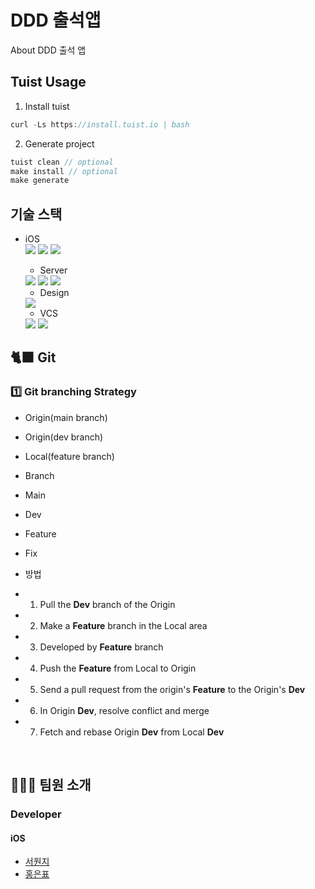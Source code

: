 # DDD 출석앱
About DDD 출석 앱


## Tuist Usage
1. Install tuist
 
```swift
curl -Ls https://install.tuist.io | bash 
```
2. Generate project

```swift
tuist clean // optional
make install // optional
make generate
```

## 기술 스택 
- iOS  
  <img src="https://img.shields.io/badge/fastlane-00F200?style=for-the-badge&logo=fastlane&logoColor=white">
  <img src="https://img.shields.io/badge/swift-F05138?style=for-the-badge&logo=swift&logoColor=white">
  <img src="https://img.shields.io/badge/xcode-147EFB?style=for-the-badge&logo=xcode&logoColor=white"> 
  
  - Server  
  <img src="https://img.shields.io/badge/amazonec2-FF9900?style=for-the-badge&logo=amazonec2&logoColor=white">
  <img src="https://img.shields.io/badge/amazonaws-232F3E?style=for-the-badge&logo=amazonaws&logoColor=white">
  <img src="https://img.shields.io/badge/swagger-85EA2D?style=for-the-badge&logo=swagger&logoColor=white">
   
  
  - Design  
  <img src="https://img.shields.io/badge/figma-F24E1E?style=for-the-badge&logo=figma&logoColor=white">
  
  - VCS  
  <img src="https://img.shields.io/badge/git-F05032?style=for-the-badge&logo=git&logoColor=white"> 
  <img src="https://img.shields.io/badge/github-181717?style=for-the-badge&logo=github&logoColor=white"> 
  
## 🐈‍⬛ Git

### 1️⃣ Git branching Strategy

- Origin(main branch)
- Origin(dev branch)
- Local(feature branch)

- Branch
- Main
- Dev
- Feature
- Fix

- 방법
- 1. Pull the **Dev** branch of the Origin
- 2. Make a **Feature** branch in the Local area
- 3. Developed by **Feature** branch
- 4. Push the **Feature** from Local to Origin
- 5. Send a pull request from the origin's **Feature** to the Origin's **Dev**
- 6. In Origin **Dev**, resolve conflict and merge
- 7. Fetch and rebase Origin **Dev** from Local **Dev**


<br>

## 🧑🏻‍💻 팀원 소개


### Developer

#### iOS
- [서원지](https://github.com/Roy-wonji)</br>
- [홍은표](https://github.com/honghoker)

